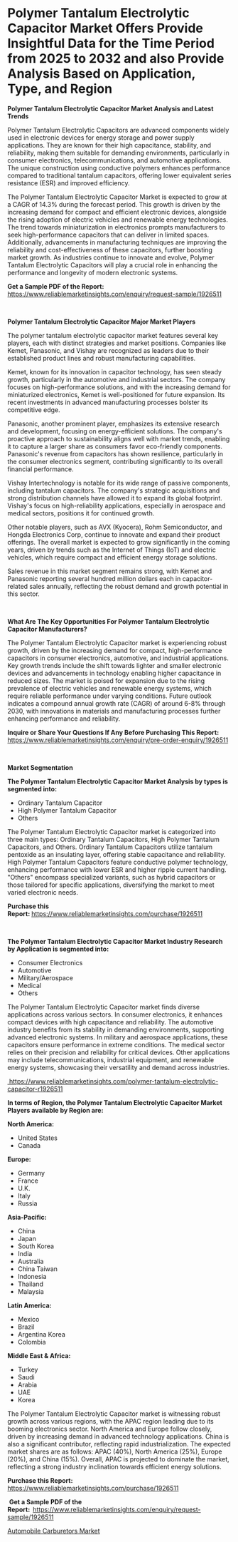 <p><h1>Polymer Tantalum Electrolytic Capacitor Market Offers Provide Insightful Data for the Time Period from 2025 to 2032 and also Provide Analysis Based on Application, Type, and Region</h1></p><p><strong>Polymer Tantalum Electrolytic Capacitor Market Analysis and Latest Trends</strong></p>
<p><p>Polymer Tantalum Electrolytic Capacitors are advanced components widely used in electronic devices for energy storage and power supply applications. They are known for their high capacitance, stability, and reliability, making them suitable for demanding environments, particularly in consumer electronics, telecommunications, and automotive applications. The unique construction using conductive polymers enhances performance compared to traditional tantalum capacitors, offering lower equivalent series resistance (ESR) and improved efficiency.</p><p>The Polymer Tantalum Electrolytic Capacitor Market is expected to grow at a CAGR of 14.3% during the forecast period. This growth is driven by the increasing demand for compact and efficient electronic devices, alongside the rising adoption of electric vehicles and renewable energy technologies. The trend towards miniaturization in electronics prompts manufacturers to seek high-performance capacitors that can deliver in limited spaces. Additionally, advancements in manufacturing techniques are improving the reliability and cost-effectiveness of these capacitors, further boosting market growth. As industries continue to innovate and evolve, Polymer Tantalum Electrolytic Capacitors will play a crucial role in enhancing the performance and longevity of modern electronic systems.</p></p>
<p><strong>Get a Sample PDF of the Report:&nbsp;</strong> <a href="https://www.reliablemarketinsights.com/enquiry/request-sample/1926511?utm_campaign=3531&utm_medium=2&utm_source=Github&utm_content=ia&utm_term=28032025&utm_id=polymer-tantalum-electrolytic-capacitor">https://www.reliablemarketinsights.com/enquiry/request-sample/1926511</a></p>
<p>&nbsp;</p>
<p><strong>Polymer Tantalum Electrolytic Capacitor Major Market Players</strong></p>
<p><p>The polymer tantalum electrolytic capacitor market features several key players, each with distinct strategies and market positions. Companies like Kemet, Panasonic, and Vishay are recognized as leaders due to their established product lines and robust manufacturing capabilities.</p><p>Kemet, known for its innovation in capacitor technology, has seen steady growth, particularly in the automotive and industrial sectors. The company focuses on high-performance solutions, and with the increasing demand for miniaturized electronics, Kemet is well-positioned for future expansion. Its recent investments in advanced manufacturing processes bolster its competitive edge.</p><p>Panasonic, another prominent player, emphasizes its extensive research and development, focusing on energy-efficient solutions. The company's proactive approach to sustainability aligns well with market trends, enabling it to capture a larger share as consumers favor eco-friendly components. Panasonic's revenue from capacitors has shown resilience, particularly in the consumer electronics segment, contributing significantly to its overall financial performance.</p><p>Vishay Intertechnology is notable for its wide range of passive components, including tantalum capacitors. The company's strategic acquisitions and strong distribution channels have allowed it to expand its global footprint. Vishay's focus on high-reliability applications, especially in aerospace and medical sectors, positions it for continued growth.</p><p>Other notable players, such as AVX (Kyocera), Rohm Semiconductor, and Hongda Electronics Corp, continue to innovate and expand their product offerings. The overall market is expected to grow significantly in the coming years, driven by trends such as the Internet of Things (IoT) and electric vehicles, which require compact and efficient energy storage solutions.</p><p>Sales revenue in this market segment remains strong, with Kemet and Panasonic reporting several hundred million dollars each in capacitor-related sales annually, reflecting the robust demand and growth potential in this sector.</p></p>
<p>&nbsp;</p>
<p><strong>What Are The Key Opportunities For Polymer Tantalum Electrolytic Capacitor Manufacturers?</strong></p>
<p><p>The Polymer Tantalum Electrolytic Capacitor market is experiencing robust growth, driven by the increasing demand for compact, high-performance capacitors in consumer electronics, automotive, and industrial applications. Key growth trends include the shift towards lighter and smaller electronic devices and advancements in technology enabling higher capacitance in reduced sizes. The market is poised for expansion due to the rising prevalence of electric vehicles and renewable energy systems, which require reliable performance under varying conditions. Future outlook indicates a compound annual growth rate (CAGR) of around 6-8% through 2030, with innovations in materials and manufacturing processes further enhancing performance and reliability.</p></p>
<p><strong>Inquire or Share Your Questions If Any Before Purchasing This Report:</strong> <a href="https://www.reliablemarketinsights.com/enquiry/pre-order-enquiry/1926511?utm_campaign=3531&utm_medium=2&utm_source=Github&utm_content=ia&utm_term=28032025&utm_id=polymer-tantalum-electrolytic-capacitor">https://www.reliablemarketinsights.com/enquiry/pre-order-enquiry/1926511</a></p>
<p>&nbsp;</p>
<p><strong>Market Segmentation</strong></p>
<p><strong>The Polymer Tantalum Electrolytic Capacitor Market Analysis by types is segmented into:</strong></p>
<p><ul><li>Ordinary Tantalum Capacitor</li><li>High Polymer Tantalum Capacitor</li><li>Others</li></ul></p>
<p><p>The Polymer Tantalum Electrolytic Capacitor market is categorized into three main types: Ordinary Tantalum Capacitors, High Polymer Tantalum Capacitors, and Others. Ordinary Tantalum Capacitors utilize tantalum pentoxide as an insulating layer, offering stable capacitance and reliability. High Polymer Tantalum Capacitors feature conductive polymer technology, enhancing performance with lower ESR and higher ripple current handling. "Others" encompass specialized variants, such as hybrid capacitors or those tailored for specific applications, diversifying the market to meet varied electronic needs.</p></p>
<p><strong>Purchase this Report:&nbsp;</strong><a href="https://www.reliablemarketinsights.com/purchase/1926511?utm_campaign=3531&utm_medium=2&utm_source=Github&utm_content=ia&utm_term=28032025&utm_id=polymer-tantalum-electrolytic-capacitor">https://www.reliablemarketinsights.com/purchase/1926511</a></p>
<p>&nbsp;</p>
<p><strong>The Polymer Tantalum Electrolytic Capacitor Market Industry Research by Application is segmented into:</strong></p>
<p><ul><li>Consumer Electronics</li><li>Automotive</li><li>Military/Aerospace</li><li>Medical</li><li>Others</li></ul></p>
<p><p>The Polymer Tantalum Electrolytic Capacitor market finds diverse applications across various sectors. In consumer electronics, it enhances compact devices with high capacitance and reliability. The automotive industry benefits from its stability in demanding environments, supporting advanced electronic systems. In military and aerospace applications, these capacitors ensure performance in extreme conditions. The medical sector relies on their precision and reliability for critical devices. Other applications may include telecommunications, industrial equipment, and renewable energy systems, showcasing their versatility and demand across industries.</p></p>
<p><a href="https://www.reliablemarketinsights.com/polymer-tantalum-electrolytic-capacitor-r1926511?utm_campaign=3531&utm_medium=2&utm_source=Github&utm_content=ia&utm_term=28032025&utm_id=polymer-tantalum-electrolytic-capacitor">&nbsp;https://www.reliablemarketinsights.com/polymer-tantalum-electrolytic-capacitor-r1926511</a></p>
<p><strong>In terms of Region, the Polymer Tantalum Electrolytic Capacitor Market Players available by Region are:</strong></p>
<p>
    <p> <strong> North America: </strong>
        <ul>
            <li>United States</li>
            <li>Canada</li>
        </ul>
        </p> 
    <p> <strong> Europe: </strong>
        <ul>
            <li>Germany</li>
            <li>France</li>
            <li>U.K.</li>
            <li>Italy</li>
            <li>Russia</li>
        </ul>
        </p> 
    <p> <strong> Asia-Pacific: </strong>
        <ul>
            <li>China</li>
            <li>Japan</li>
            <li>South Korea</li>
            <li>India</li>
            <li>Australia</li>
            <li>China Taiwan</li>
            <li>Indonesia</li>
            <li>Thailand</li>
            <li>Malaysia</li>
        </ul>
        </p> 
    <p> <strong> Latin America: </strong>
        <ul>
            <li>Mexico</li>
            <li>Brazil</li>
            <li>Argentina Korea</li>
            <li>Colombia</li>
        </ul>
        </p> 
    <p> <strong> Middle East & Africa: </strong>
        <ul>
            <li>Turkey</li>
            <li>Saudi</li>
            <li>Arabia</li>
            <li>UAE</li>
            <li>Korea</li>
        </ul>
    </p>
    </p>
<p><p>The Polymer Tantalum Electrolytic Capacitor market is witnessing robust growth across various regions, with the APAC region leading due to its booming electronics sector. North America and Europe follow closely, driven by increasing demand in advanced technology applications. China is also a significant contributor, reflecting rapid industrialization. The expected market shares are as follows: APAC (40%), North America (25%), Europe (20%), and China (15%). Overall, APAC is projected to dominate the market, reflecting a strong industry inclination towards efficient energy solutions.</p></p>
<p><strong>Purchase this Report: </strong><a href="https://www.reliablemarketinsights.com/purchase/1926511?utm_campaign=3531&utm_medium=2&utm_source=Github&utm_content=ia&utm_term=28032025&utm_id=polymer-tantalum-electrolytic-capacitor">https://www.reliablemarketinsights.com/purchase/1926511</a></p>
<p>&nbsp;<strong>Get a Sample PDF of the Report:&nbsp;&nbsp;</strong><a href="https://www.reliablemarketinsights.com/enquiry/request-sample/1926511?utm_campaign=3531&utm_medium=2&utm_source=Github&utm_content=ia&utm_term=28032025&utm_id=polymer-tantalum-electrolytic-capacitor">https://www.reliablemarketinsights.com/enquiry/request-sample/1926511</a></p>
<p><strong></strong></p>
<p><p><a href="https://github.com/leijavaagexo/Market-Research-Report-List-1/blob/main/automobile-carburetors-market.md?utm_campaign=3531&utm_medium=2&utm_source=Github&utm_content=ia&utm_term=28032025&utm_id=polymer-tantalum-electrolytic-capacitor">Automobile Carburetors Market</a></p></p>